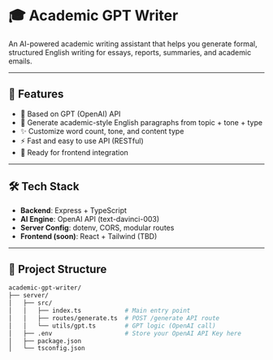# 🎓 Academic GPT Writer

An AI-powered academic writing assistant that helps you generate formal, structured English writing for essays, reports, summaries, and academic emails.

---

## 📌 Features

- 🧠 Based on GPT (OpenAI) API
- 📝 Generate academic-style English paragraphs from topic + tone + type
- ✨ Customize word count, tone, and content type
- ⚡ Fast and easy to use API (RESTful)
- 🚀 Ready for frontend integration

---

## 🛠️ Tech Stack

- **Backend**: Express + TypeScript
- **AI Engine**: OpenAI API (text-davinci-003)
- **Server Config**: dotenv, CORS, modular routes
- **Frontend (soon)**: React + Tailwind (TBD)

---

## 📂 Project Structure

```bash
academic-gpt-writer/
├── server/
│   ├── src/
│   │   ├── index.ts            # Main entry point
│   │   ├── routes/generate.ts  # POST /generate API route
│   │   └── utils/gpt.ts        # GPT logic (OpenAI call)
│   ├── .env                    # Store your OpenAI API Key here
│   ├── package.json
│   └── tsconfig.json
